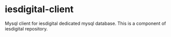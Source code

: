 iesdigital-client
=================

Mysql client for iesdigital dedicated mysql database. This is a component of iesdigital repository.
